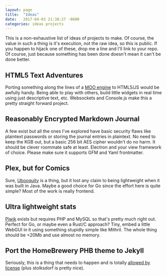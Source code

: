 ```yaml
---
layout: page
title:  "Ideas"
date:   2017-04-03 21:38:27 -0600
categories: ideas projects
---
```


This is a non-exhaustive list of ideas of projects to make. Of course, the value in such a thing is it's execution, not the raw idea, so this is public. If you happen to hijack one of these, drop me a line and I'll link to your repo. Of course, just because something has been done doesn't mean it can't be done better.

## HTML5 Text Adventures

Porting something along the lines of a [MOO engine](https://www.wikipedia.org/en/LambdaMOO) to HTML5/JS would be awfully handy. Being able to play with others, build little widgets in real time using just descriptive text, etc. Websockets and Console.js make this a pretty straight forward project.

## Reasonably Encrypted Markdown Journal

A few exist but all the ones I've explored have basic security flaws like plaintext passwords or storing the journal entries in plaintext. No need to keep the KGB out, but a basic 256 bit AES cipher wouldn't do no harm. It should be clever roommate safe at least. Electron and your view framework of choice. Please make sure it supports GFM and Yaml frontmatter.

## Plex, but for Comics

Sure, [Ubooquity](https://vaemendis.net/ubooquity/) is a thing, but it lost any claim to being lightweight when it was built in Java. Maybe a good choice for Go since the effort here is quite simple? Most of the work is really frontend.

## Ultra lightweight stats

[Piwik](https://piwik.org/) exists but requires PHP and MySQL so that's pretty much right out. Perfect for Go, or maybe even a Rust/C approach? Tiny, embed a little WebGUI in it using something stupidly simple like Mithril. The whole thing should be <20Mb and use almost no memory.

## Port the HomeBrewery PHB theme to Jekyll

Seriously, this is a thing that needs to happen and is totally [allowed by license](https://github.com/stolksdorf/homebrewery/blob/master/license) (plus stolksdorf is pretty nice).
